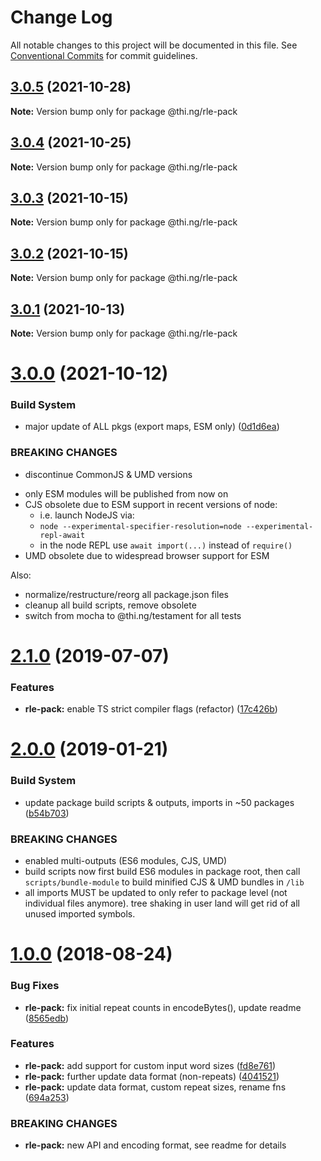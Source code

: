 # Change Log

All notable changes to this project will be documented in this file.
See [Conventional Commits](https://conventionalcommits.org) for commit guidelines.

## [3.0.5](https://github.com/thi-ng/umbrella/compare/@thi.ng/rle-pack@3.0.4...@thi.ng/rle-pack@3.0.5) (2021-10-28)

**Note:** Version bump only for package @thi.ng/rle-pack





## [3.0.4](https://github.com/thi-ng/umbrella/compare/@thi.ng/rle-pack@3.0.3...@thi.ng/rle-pack@3.0.4) (2021-10-25)

**Note:** Version bump only for package @thi.ng/rle-pack





## [3.0.3](https://github.com/thi-ng/umbrella/compare/@thi.ng/rle-pack@3.0.2...@thi.ng/rle-pack@3.0.3) (2021-10-15)

**Note:** Version bump only for package @thi.ng/rle-pack





## [3.0.2](https://github.com/thi-ng/umbrella/compare/@thi.ng/rle-pack@3.0.1...@thi.ng/rle-pack@3.0.2) (2021-10-15)

**Note:** Version bump only for package @thi.ng/rle-pack





## [3.0.1](https://github.com/thi-ng/umbrella/compare/@thi.ng/rle-pack@3.0.0...@thi.ng/rle-pack@3.0.1) (2021-10-13)

**Note:** Version bump only for package @thi.ng/rle-pack





# [3.0.0](https://github.com/thi-ng/umbrella/compare/@thi.ng/rle-pack@2.1.43...@thi.ng/rle-pack@3.0.0) (2021-10-12)


### Build System

* major update of ALL pkgs (export maps, ESM only) ([0d1d6ea](https://github.com/thi-ng/umbrella/commit/0d1d6ea9fab2a645d6c5f2bf2591459b939c09b6))


### BREAKING CHANGES

* discontinue CommonJS & UMD versions

- only ESM modules will be published from now on
- CJS obsolete due to ESM support in recent versions of node:
  - i.e. launch NodeJS via:
  - `node --experimental-specifier-resolution=node --experimental-repl-await`
  - in the node REPL use `await import(...)` instead of `require()`
- UMD obsolete due to widespread browser support for ESM

Also:
- normalize/restructure/reorg all package.json files
- cleanup all build scripts, remove obsolete
- switch from mocha to @thi.ng/testament for all tests






#  [2.1.0](https://github.com/thi-ng/umbrella/compare/@thi.ng/rle-pack@2.0.6...@thi.ng/rle-pack@2.1.0) (2019-07-07) 

###  Features 

- **rle-pack:** enable TS strict compiler flags (refactor) ([17c426b](https://github.com/thi-ng/umbrella/commit/17c426b)) 

#  [2.0.0](https://github.com/thi-ng/umbrella/compare/@thi.ng/rle-pack@1.0.8...@thi.ng/rle-pack@2.0.0) (2019-01-21) 

###  Build System 

- update package build scripts & outputs, imports in ~50 packages ([b54b703](https://github.com/thi-ng/umbrella/commit/b54b703)) 

###  BREAKING CHANGES 

- enabled multi-outputs (ES6 modules, CJS, UMD) 
- build scripts now first build ES6 modules in package root, then call   `scripts/bundle-module` to build minified CJS & UMD bundles in `/lib` 
- all imports MUST be updated to only refer to package level   (not individual files anymore). tree shaking in user land will get rid of   all unused imported symbols. 

#  [1.0.0](https://github.com/thi-ng/umbrella/compare/@thi.ng/rle-pack@0.2.24...@thi.ng/rle-pack@1.0.0) (2018-08-24) 

###  Bug Fixes 

- **rle-pack:** fix initial repeat counts in encodeBytes(), update readme ([8565edb](https://github.com/thi-ng/umbrella/commit/8565edb)) 

###  Features 

- **rle-pack:** add support for custom input word sizes ([fd8e761](https://github.com/thi-ng/umbrella/commit/fd8e761)) 
- **rle-pack:** further update data format (non-repeats) ([4041521](https://github.com/thi-ng/umbrella/commit/4041521)) 
- **rle-pack:** update data format, custom repeat sizes, rename fns ([694a253](https://github.com/thi-ng/umbrella/commit/694a253)) 

###  BREAKING CHANGES 

- **rle-pack:** new API and encoding format, see readme for details
